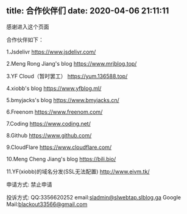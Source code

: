 title: 合作伙伴们
date: 2020-04-06 21:11:11
---
<!-- 允许看代码，禁止全抄+未著名版权-->
<!-- 允许看代码，禁止全抄+未著名版权-->
<!-- 允许看代码，禁止全抄+未著名版权-->
<!-- 允许看代码，禁止全抄+未著名版权-->
<!-- 允许看代码，禁止全抄+未著名版权-->
<!-- 允许看代码，禁止全抄+未著名版权-->
<!-- 允许看代码，禁止全抄+未著名版权-->
<!-- 允许看代码，禁止全抄+未著名版权-->
<!-- 允许看代码，禁止全抄+未著名版权-->
<!-- 允许看代码，禁止全抄+未著名版权-->
<!-- 允许看代码，禁止全抄+未著名版权-->






























<!-- 允许看代码，禁止全抄+未著名版权-->
<!-- 允许看代码，禁止全抄+未著名版权-->
<!-- 允许看代码，禁止全抄+未著名版权-->
<!-- 允许看代码，禁止全抄+未著名版权-->

<!-- 真的要看嘛-->

<!-- 真的要看嘛-->

<!-- 真的要看嘛-->










<!-- 真的要看嘛-->



<!-- 拦不住你了，看吧-->

<!-- 允许看代码，禁止全抄+未著名版权-->
<!-- 允许看代码，禁止全抄+未著名版权-->
<!-- 允许看代码，禁止全抄+未著名版权-->
<!-- 允许看代码，禁止全抄+未著名版权-->
<!-- 允许看代码，禁止全抄+未著名版权-->
<!-- 允许看代码，禁止全抄+未著名版权-->
<!-- 允许看代码，禁止全抄+未著名版权-->
<!-- 允许看代码，禁止全抄+未著名版权-->
<!-- 允许看代码，禁止全抄+未著名版权-->
<!-- 允许看代码，禁止全抄+未著名版权-->
<!-- 允许看代码，禁止全抄+未著名版权-->
<!-- 允许看代码，禁止全抄+未著名版权-->
<!-- 允许看代码，禁止全抄+未著名版权-->
<!-- 允许看代码，禁止全抄+未著名版权-->
<!-- 允许看代码，禁止全抄+未著名版权-->
<!-- 允许看代码，禁止全抄+未著名版权-->



感谢进入这个页面

合作伙伴如下：


1.Jsdelivr
https://www.jsdelivr.com/

2.Meng Rong Jiang's blog
https://www.mrjblog.top/

3.YF Cloud（暂时罢工）
https://yum.136588.top/

4.xiobb's blog
https://www.yfblog.ml/

5.bmyjacks's blog
https://www.bmyjacks.cn/

6.Freenom
https://www.freenom.com/

7.Coding
https://www.coding.net/

8.Github
https://www.github.com/

9.CloudFlare
https://www.cloudflare.com/

10.Meng Cheng Jiang's blog
https://bili.bio/

11.YF(xiobb)的域名分发(SSL无法配置)
http://www.eivm.tk/

申请方式:
禁止申请

投诉方式:
QQ:3356620252
email:sladmin@slwebtap.slblog.ga
Google Mail:blackout33566@gmail.com